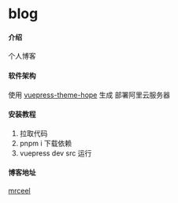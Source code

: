 # blog

#### 介绍
个人博客

#### 软件架构
使用 [vuepress-theme-hope](https://theme-hope.vuejs.press/zh/) 生成 
部署阿里云服务器


#### 安装教程

1.  拉取代码
2.  pnpm i   下载依赖
3.  vuepress dev src  运行



#### 博客地址
[mrceel](http://ceel.cc)
